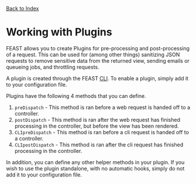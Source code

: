 [Back to Index](index.md)

# Working with Plugins

FEAST allows you to create Plugins for pre-processing and post-processing of a request. This can be used for (among other things)
sanitizing JSON requests to remove sensitive data from the returned view, sending emails or queueing jobs, and throttling requests.

A plugin is created through the FEAST [CLI](cli.md#feastcreateplugin). To enable a plugin, simply add it to your configuration file.

Plugins have the following 4 methods that you can define.

1. `preDispatch` - This method is ran before a web request is handed off to a controller.
2. `postDispatch` - This method is ran after the web request has finished processing in the controller,
   but before the view has been rendered.
3. `CLIpreDispatch` - This method is ran before a cli request is handed off to a controller.
4. `CLIpostDispatch` - This method is ran after the cli request has finished processing in the controller.

In addition, you can define any other helper methods in your plugin. If you wish to use the plugin standalone, with no automatic
hooks, simply do not add it to your configuration file.